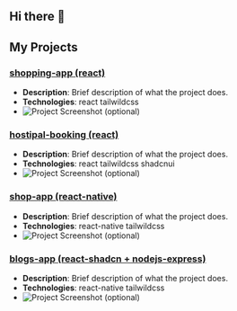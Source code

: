 ## Hi there 👋


<!--
**thantnaingcoder/thantnaingcoder** is a ✨ _special_ ✨ repository because its `README.md` (this file) appears on your GitHub profile.

Here are some ideas to get you started:

- 🔭 I’m currently working on ...
- 🌱 I’m currently learning ...
- 👯 I’m looking to collaborate on ...
- 🤔 I’m looking for help with ...
- 💬 Ask me about ...
- 📫 How to reach me: ...
- 😄 Pronouns: ...
- ⚡ Fun fact: ...
-->


## My Projects

### [shopping-app (react)](https://shopping-card-theta-inky.vercel.app/)
- **Description**: Brief description of what the project does.
- **Technologies**: react tailwildcss
- ![Project Screenshot](https://res.cloudinary.com/doa84txts/image/upload/w_600,h_300/v1730537235/Screenshot_2024-11-02_151418_fg4nxo.png) (optional)

### [hostipal-booking (react)](https://react-project-no-2.vercel.app/)
- **Description**: Brief description of what the project does.
- **Technologies**: react tailwildcss shadcnui
- ![Project Screenshot](https://res.cloudinary.com/doa84txts/image/upload/v1730537259/Screenshot_2024-11-02_151515_cfgriu.png) (optional)

### [shop-app (react-native)](https://expo.dev/artifacts/eas/fNGKnjNzGSVqars3bu6z7n.apk)
- **Description**: Brief description of what the project does.
- **Technologies**: react-native tailwildcss 
- ![Project Screenshot](https://res.cloudinary.com/doa84txts/image/upload/v1730537548/Screenshot_2024-11-02-15-20-52-779_com.david2024.mytailwind_mmwdsv.jpg) (optional)

### [blogs-app (react-shadcn + nodejs-express)]()
- **Description**: Brief description of what the project does.
- **Technologies**: react-native tailwildcss 
- ![Project Screenshot](https://res.cloudinary.com/doa84txts/image/upload/v1730537951/Screenshot_2024-11-02_152836_y569wp.png) (optional)

